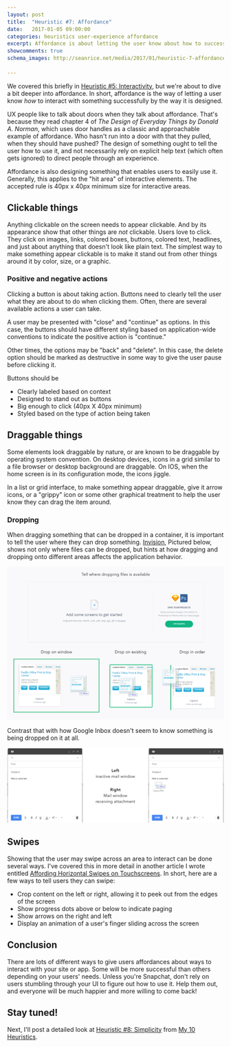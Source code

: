 ```yaml
---
layout: post
title:  "Heuristic #7: Affordance"
date:   2017-01-05 09:00:00
categories: heuristics user-experience affordance
excerpt: Affordance is about letting the user know about how to successfully interact with your digital experience.
showcomments: true
schema_images: http://seanrice.net/media/2017/01/heuristic-7-affordance-title.jpg

---
```


We covered this briefly in [Heuristic #5: Interactivity](/heuristics/user-experience/interactivity/2016/12/17/heuristic-5-interactivity.html), but we're about to dive a bit deeper into affordance. In short, affordance is the way of letting a user know _how_ to interact with something successfully by the way it is designed.

UX people like to talk about doors when they talk about affordance. That's because they read chapter 4 of _The Design of Everyday Things by Donald A. Norman_, which uses door handles as a classic and approachable example of affordance. Who hasn't run into a door with that they pulled, when they should have pushed? The design of something ought to tell the user how to use it, and not necessarily rely on explicit help text (which often gets ignored) to direct people through an experience.

Affordance is also designing something that enables users to easily use it. Generally, this applies to the &quot;hit area&quot; of interactive elements. The accepted rule is 40px x 40px minimum size for interactive areas.

## Clickable things

Anything clickable on the screen needs to appear clickable. And by its appearance show that other things are _not_ clickable. Users love to click. They click on images, links, colored boxes, buttons, colored text, headlines, and just about anything that doesn't look like plain text. The simplest way to make something appear clickable is to make it stand out from other things around it by color, size, or a graphic.

### Positive and negative actions

Clicking a button is about taking action. Buttons need to clearly tell the user what they are about to do when clicking them. Often, there are several available actions a user can take.

A user may be presented with &quot;close&quot; and &quot;continue&quot; as options. In this case, the buttons should have different styling based on application-wide conventions to indicate the positive action is &quot;continue.&quot;

Other times, the options may be &quot;back&quot; and &quot;delete&quot;. In this case, the delete option should be marked as destructive in some way to give the user pause before clicking it.

Buttons should be

- Clearly labeled based on context
- Designed to stand out as buttons
- Big enough to click (40px X 40px minimum)
- Styled based on the type of action being taken

## Draggable things

Some elements look draggable by nature, or are known to be draggable by operating system convention. On desktop devices, icons in a grid similar to a file browser or desktop background are draggable. On IOS, when the home screen is in its configuration mode, the icons jiggle.

In a list or grid interface, to make something appear draggable, give it arrow icons, or a &quot;grippy&quot; icon or some other graphical treatment to help the user know they can drag the item around.

### Dropping

When dragging something that can be dropped in a container, it is important to tell the user where they can drop something. [Invision](https://invisionapp.com), Pictured below, shows not only where files can be dropped, but hints at how dragging and dropping onto different areas affects the application behavior.

![Example of Invision drag affordances](/media/2017/01/dropping-in-invision.png)

Contrast that with how Google Inbox doesn't seem to know something is being dropped on it at all.

![Lack of affordance in Google Inbox](/media/2017/01/drop-on-inbox.png)

## Swipes

Showing that the user may swipe across an area to interact can be done several ways. I've covered this in more detail in another article I wrote entitled [Affording Horizontal Swipes on Touchscreens](/user-experience/patterns/touch/gestures/mobile/2013/08/29/affording-horizontal-swipes-on-touchscreens.html). In short, here are a few ways to tell users they can swipe:

- Crop content on the left or right, allowing it to peek out from the edges of the screen
- Show progress dots above or below to indicate paging
- Show arrows on the right and left
- Display an animation of a user's finger sliding across the screen

## Conclusion

There are lots of different ways to give users affordances about ways to interact with your site or app. Some will be more successful than others depending on your users' needs. Unless you're Snapchat, don't rely on users stumbling through your UI to figure out how to use it. Help them out, and everyone will be much happier and more willing to come back!

## Stay tuned!

Next, I'll post a detailed look at [Heuristic #8: Simplicity](/heuristics/user-experience/simplicity/2017/01/30/heuristic-8-simplicity.html) from [My 10 Heuristics](/heuristics/user-experience/2016/10/07/heuristics-overview.html).
